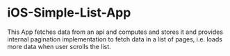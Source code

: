 # iOS-Simple-List-App
This App fetches data from an api and computes and stores it and provides internal pagination implementation to fetch data in a list of pages, i.e. loads more data when user scrolls the list.
